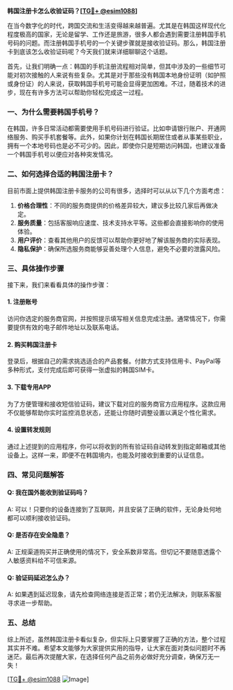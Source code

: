 **韩国注册卡怎么收验证码？[[TG💪+ @esim1088](https://t.me/s/esim1088)]**

在当今数字化的时代，跨国交流和生活变得越来越普遍。尤其是在韩国这样现代化程度极高的国家，无论是留学、工作还是旅游，很多人都会遇到需要注册韩国手机号码的问题。而注册韩国手机号的一个关键步骤就是接收验证码。那么，韩国注册卡到底该怎么收验证码呢？今天我们就来详细聊聊这个话题。

首先，让我们明确一点：韩国的手机注册流程相对简单，但其中涉及的一些细节可能对初次接触的人来说有些复杂。尤其是对于那些没有韩国本地身份证明（如护照或身份证）的人来说，获取韩国手机号可能会显得更加困难。不过，随着技术的进步，现在有许多方法可以帮助你轻松完成这一过程。

### 一、为什么需要韩国手机号？

在韩国，许多日常活动都需要使用手机号码进行验证。比如申请银行账户、开通网络服务、购买手机套餐等。此外，如果你计划在韩国长期居住或者从事某些职业，拥有一个本地号码也是必不可少的。因此，即使你只是短期访问韩国，也建议准备一个韩国手机号以便应对各种突发情况。

### 二、如何选择合适的韩国注册卡？

目前市面上提供韩国注册卡服务的公司有很多，选择时可以从以下几个方面考虑：

1. **价格合理性**：不同的服务商提供的价格差异较大，建议多比较几家后再做决定。
2. **服务质量**：包括客服响应速度、技术支持水平等。这些都会直接影响你的使用体验。
3. **用户评价**：查看其他用户的反馈可以帮助你更好地了解该服务商的实际表现。
4. **隐私保护**：确保所选服务商能够妥善处理个人信息，避免不必要的泄露风险。

### 三、具体操作步骤

接下来，我们来看看具体的操作步骤：

#### 1. 注册账号
访问你选定的服务商官网，并按照提示填写相关信息完成注册。通常情况下，你需要提供有效的电子邮件地址以及联系电话。

#### 2. 购买韩国注册卡
登录后，根据自己的需求挑选适合的产品套餐。付款方式支持信用卡、PayPal等多种形式，支付完成后即可获得一张虚拟的韩国SIM卡。

#### 3. 下载专用APP
为了方便管理和接收短信验证码，建议下载对应的服务商官方应用程序。这款应用不仅能够帮助你实时监控消息状态，还能让你随时调整设置以满足个性化需求。

#### 4. 设置转发规则
通过上述提到的应用程序，你可以将收到的所有验证码自动转发到指定邮箱或其他设备上。这样一来，即便不在韩国境内，也能及时接收到重要的认证信息。

### 四、常见问题解答

#### Q: 我在国外能收到验证码吗？
A: 可以！只要你的设备连接到了互联网，并且安装了正确的软件，无论身处何地都可以顺利接收验证码。

#### Q: 是否存在安全隐患？
A: 正规渠道购买并正确使用的情况下，安全系数非常高。但切记不要随意透露个人敏感资料给不可信来源。

#### Q: 验证码延迟怎么办？
A: 如果遇到延迟现象，请先检查网络连接是否正常；若仍无法解决，则联系客服寻求进一步帮助。

### 五、总结

综上所述，虽然韩国注册卡看似复杂，但实际上只要掌握了正确的方法，整个过程其实并不难。希望本文能够为大家提供实用的指导，让大家在面对类似问题时不再迷茫。最后再次提醒大家，在选择任何产品之前务必做好充分调查，确保万无一失！

[[TG💪+ @esim1088](https://t.me/s/esim1088) ![Image](https://i.postimg.cc/4NQfJmqS/Snipaste-2025-05-13-00-14-12.png)]